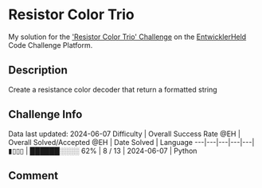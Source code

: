 # Resistor Color Trio

My solution for the ['Resistor Color Trio' Challenge](https://platform.entwicklerheld.de/challenge/resistor-color-trio?technology=Python) on the [EntwicklerHeld](https://platform.entwicklerheld.de/) Code Challenge Platform.

## Description
Create a resistance color decoder that return a formatted string

## Challenge Info
Data last updated: 2024-06-07
Difficulty | Overall Success Rate @EH | Overall Solved/Accepted @EH | Date Solved | Language
---|---|---|---|---|
▮▯▯▯ | ██████░░░░ 62% | 8 / 13 | 2024-06-07 | Python

## Comment
